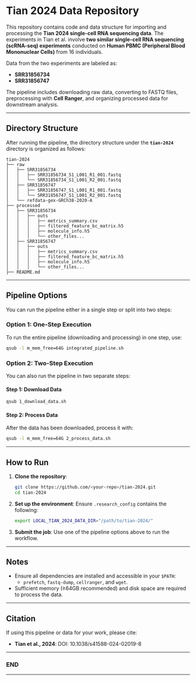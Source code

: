 # Tian 2024 Data Repository

This repository contains code and data structure for importing and processing the **Tian 2024 single-cell RNA sequencing data**. The experiments in Tian et al. involve **two similar single-cell RNA sequencing (scRNA-seq) experiments** conducted on **Human PBMC (Peripheral Blood Mononuclear Cells)** from 16 individuals. 

Data from the two experiments are labeled as:
- **SRR31856734** 
- **SRR31856747**

The pipeline includes downloading raw data, converting to FASTQ files, preprocessing with **Cell Ranger**, and organizing processed data for downstream analysis.

---

## Directory Structure

After running the pipeline, the directory structure under the **`tian-2024`** directory is organized as follows:

```plaintext
tian-2024
├── raw
│   ├── SRR31856734
│   │   ├── SRR31856734_S1_L001_R1_001.fastq
│   │   └── SRR31856734_S1_L001_R2_001.fastq
│   ├── SRR31856747
│   │   ├── SRR31856747_S1_L001_R1_001.fastq
│   │   └── SRR31856747_S1_L001_R2_001.fastq
│   └── refdata-gex-GRCh38-2020-A
├── processed
│   ├── SRR31856734
│   │   ├── outs
│   │   │   ├── metrics_summary.csv
│   │   │   ├── filtered_feature_bc_matrix.h5
│   │   │   ├── molecule_info.h5
│   │   │   └── other_files...
│   ├── SRR31856747
│   │   ├── outs
│   │   │   ├── metrics_summary.csv
│   │   │   ├── filtered_feature_bc_matrix.h5
│   │   │   ├── molecule_info.h5
│   │   │   └── other_files...
├── README.md
```

---

## Pipeline Options

You can run the pipeline either in a single step or split into two steps:

### **Option 1: One-Step Execution**
To run the entire pipeline (downloading and processing) in one step, use:
```bash
qsub -l m_mem_free=64G integrated_pipeline.sh
```

### **Option 2: Two-Step Execution**
You can also run the pipeline in two separate steps:

#### **Step 1: Download Data**
```bash
qsub 1_download_data.sh
```

#### **Step 2: Process Data**
After the data has been downloaded, process it with:
```bash
qsub -l m_mem_free=64G 2_process_data.sh
```

---

## How to Run

1. **Clone the repository**:
   ```bash
   git clone https://github.com/<your-repo>/tian-2024.git
   cd tian-2024
   ```

2. **Set up the environment**:
   Ensure `.research_config` contains the following:
   ```bash
   export LOCAL_TIAN_2024_DATA_DIR="/path/to/tian-2024/"
   ```

3. **Submit the job**:
   Use one of the pipeline options above to run the workflow.

---

## Notes

- Ensure all dependencies are installed and accessible in your `$PATH`:
  - `prefetch`, `fastq-dump`, `cellranger`, and `wget`.
- Sufficient memory (≥64GB recommended) and disk space are required to process the data.

---

## Citation

If using this pipeline or data for your work, please cite:
- **Tian et al., 2024**: DOI: 10.1038/s41588-024-02019-8

---

### **END** 

---